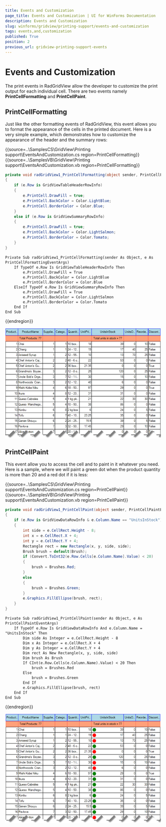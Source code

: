 ```yaml
---
title: Events and Customization
page_title: Events and Customization | UI for WinForms Documentation
description: Events and Customization
slug: winforms/gridview/printing-support/events-and-customization
tags: events,and,customization
published: True
position: 2
previous_url: gridview-printing-support-events
---
```


# Events and Customization



The print events in RadGridView allow the developer to customize the print output for each individual cell. There are two events namely __PrintCellFormatting__ and __PrintCellPaint__.

## PrintCellFormatting

Just like the other formatting events of RadGridView, this event allows you to format the appearance of the cells in the printed document. Here is a very simple example, which demonstrates how to customize the appearance of the header and the summary rows:

{{source=..\SamplesCS\GridView\Printing support\EventsAndCustomization.cs region=PrintCellFormatting}} 
{{source=..\SamplesVB\GridView\Printing support\EventsAndCustomization.vb region=PrintCellFormatting}} 

````C#
private void radGridView1_PrintCellFormatting(object sender, PrintCellFormattingEventArgs e)
{
    if (e.Row is GridViewTableHeaderRowInfo)
    {
        e.PrintCell.DrawFill = true;
        e.PrintCell.BackColor = Color.LightBlue;
        e.PrintCell.BorderColor = Color.Blue;
    }
    else if (e.Row is GridViewSummaryRowInfo)
    {
        e.PrintCell.DrawFill = true;
        e.PrintCell.BackColor = Color.LightSalmon;
        e.PrintCell.BorderColor = Color.Tomato;
    }
}

````
````VB.NET
Private Sub radGridView1_PrintCellFormatting(sender As Object, e As PrintCellFormattingEventArgs)
    If TypeOf e.Row Is GridViewTableHeaderRowInfo Then
        e.PrintCell.DrawFill = True
        e.PrintCell.BackColor = Color.LightBlue
        e.PrintCell.BorderColor = Color.Blue
    ElseIf TypeOf e.Row Is GridViewSummaryRowInfo Then
        e.PrintCell.DrawFill = True
        e.PrintCell.BackColor = Color.LightSalmon
        e.PrintCell.BorderColor = Color.Tomato
    End If
End Sub

````

{{endregion}} 


![gridview-printing-support-events 001](images/gridview-printing-support-events001.png)

## PrintCellPaint

This event allow you to access the cell and to paint in it whatever you need. Here is a sample, where we will paint a green dot when the product quantity is more than 20 and a red dot if it is less:

{{source=..\SamplesCS\GridView\Printing support\EventsAndCustomization.cs region=PrintCellPaint}} 
{{source=..\SamplesVB\GridView\Printing support\EventsAndCustomization.vb region=PrintCellPaint}} 

````C#
private void radGridView1_PrintCellPaint(object sender, PrintCellPaintEventArgs e)
{
    if (e.Row is GridViewDataRowInfo & e.Column.Name == "UnitsInStock")
    {
        int side = e.CellRect.Height - 8;
        int x = e.CellRect.X + 4;
        int y = e.CellRect.Y + 4;
        Rectangle rect = new Rectangle(x, y, side, side);
        Brush brush = default(Brush);
        if (Convert.ToInt32(e.Row.Cells[e.Column.Name].Value) < 20)
        {
            brush = Brushes.Red;
        }
        else
        {
            brush = Brushes.Green;
        }
        e.Graphics.FillEllipse(brush, rect);
    }
}

````
````VB.NET
Private Sub radGridView1_PrintCellPaint(sender As Object, e As PrintCellPaintEventArgs)
    If TypeOf e.Row Is GridViewDataRowInfo And e.Column.Name = "UnitsInStock" Then
        Dim side As Integer = e.CellRect.Height - 8
        Dim x As Integer = e.CellRect.X + 4
        Dim y As Integer = e.CellRect.Y + 4
        Dim rect As New Rectangle(x, y, side, side)
        Dim brush As Brush
        If CInt(e.Row.Cells(e.Column.Name).Value) < 20 Then
            brush = Brushes.Red
        Else
            brush = Brushes.Green
        End If
        e.Graphics.FillEllipse(brush, rect)
    End If
End Sub

````

{{endregion}} 

![gridview-printing-support-events 002](images/gridview-printing-support-events002.png)
